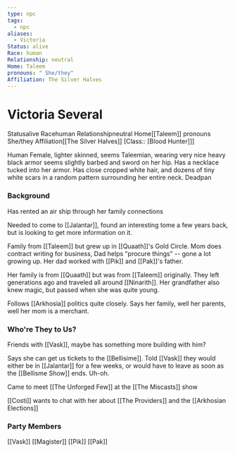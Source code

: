 ```yaml
---
type: npc
tags:
  - npc
aliases:
  - Victoria
Status: alive
Race: human
Relationship: neutral
Home: Taleem
pronouns: " She/they"
Affiliation: The Silver Halves
---
```


# Victoria Several
<span class="dataview inline-field"><span class="inline-field-key">Status</span><span class="inline-field-value">alive</span></span>
<span class="dataview inline-field"><span class="inline-field-key">Race</span><span class="inline-field-value">human</span></span>
<span class="dataview inline-field"><span class="inline-field-key">Relationship</span><span class="inline-field-value">neutral</span></span>
<span class="dataview inline-field"><span class="inline-field-key">Home</span><span class="inline-field-value">[[Taleem]]</span></span>
<span class="dataview inline-field"><span class="inline-field-key">pronouns</span><span class="inline-field-value"> She/they</span></span>
<span class="dataview inline-field"><span class="inline-field-key">Affiliation</span><span class="inline-field-value">[[The Silver Halves]]</span></span>
[Class:: [Blood Hunter]]]

Human Female, lighter skinned, seems Taleemian, wearing very nice heavy black armor seems slightly barbed and sword on her hip. Has a necklace tucked into her armor. Has close cropped white hair, and dozens of tiny white scars in a random pattern surrounding her entire neck. Deadpan

### Background
Has rented an air ship through her family connections

Needed to come to [[Jalantar]], found an interesting tome a few years back, but is looking to get more information on it.  

Family from [[Taleem]] but grew up in [[Quaath]]'s Gold Circle. Mom does contract writing for business, Dad helps "procure things" -- gone a lot growing up. Her dad worked with [[Pik]] and [[Pak]]'s father.

Her family is from [[Quaath]] but was from [[Taleem]] originally. They left generations ago and traveled all around [[Ninarith]]. Her grandfather also knew magic, but passed when she was quite young.

Follows [[Arkhosia]] politics quite closely. Says her family, well her parents, well her mom is a merchant.

### Who're They to Us?
Friends with [[Vask]], maybe has something more building with him?

Says she can get us tickets to the [[Bellisime]]. Told [[Vask]] they would either be in [[Jalantar]] for a few weeks, or would have to leave as soon as the [[Bellisme Show]] ends. Uh-oh.

Came to meet [[The Unforged Few]] at the [[The Miscasts]] show

[[Costi]] wants to chat with her about [[The Providers]] and the [[Arkhosian Elections]]

### Party Members
[[Vask]]
[[Magister]]
[[Pik]]
[[Pak]]